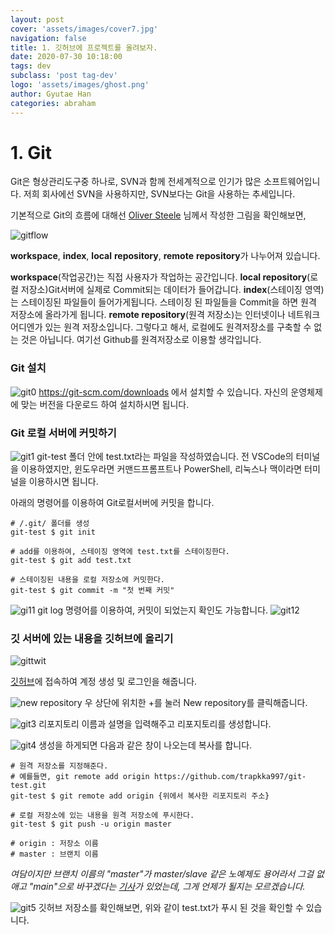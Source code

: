 ```yaml
---
layout: post
cover: 'assets/images/cover7.jpg'
navigation: false
title: 1. 깃허브에 프로젝트를 올려보자.
date: 2020-07-30 10:18:00
tags: dev
subclass: 'post tag-dev'
logo: 'assets/images/ghost.png'
author: Gyutae Han
categories: abraham
---
```


# 1. Git

Git은 형상관리도구중 하나로, SVN과 함께 전세계적으로 인기가 많은 소프트웨어입니다.
저희 회사에선 SVN을 사용하지만, SVN보다는 Git을 사용하는 추세입니다.


기본적으로 Git의 흐름에 대해선 [Oliver Steele](https://blog.osteele.com/2008/05/my-git-workflow/) 님께서 작성한 그림을 확인해보면,



![gitflow](https://images.osteele.com/2008/git-transport.png)



**workspace**, **index**, **local** **repository**, **remote** **repository**가 나누어져 있습니다.

**workspace**(작업공간)는 직접 사용자가 작업하는 공간입니다.
**local repository**(로컬 저장소)Git서버에 실제로 Commit되는 데이터가 들어갑니다.
**index**(스테이징 영역)는 스테이징된 파일들이 들어가게됩니다. 스테이징 된 파일들을 Commit을 하면 원격 저장소에 올라가게 됩니다.
**remote repository**(원격 저장소)는 인터넷이나 네트워크 어디엔가 있는 원격 저장소입니다. 그렇다고 해서, 로컬에도 원격저장소를 구축할 수 없는 것은 아닙니다. 여기선 Github를 원격저장소로 이용할 생각입니다.



### Git 설치

![git0](http://localhost/content/images/2020/07/git0.png)
https://git-scm.com/downloads 에서 설치할 수 있습니다.
자신의 운영체제에 맞는 버전을 다운로드 하여 설치하시면 됩니다.



### Git 로컬 서버에 커밋하기

![git1](http://localhost/content/images/2020/07/git1.png)
git-test 폴더 안에 test.txt라는 파일을 작성하였습니다.
전 VSCode의 터미널을 이용하였지만,
윈도우라면 커맨드프롬프트나 PowerShell, 리눅스나 맥이라면 터미널을 이용하시면 됩니다.

아래의 명령어를 이용하여 Git로컬서버에 커밋을 합니다.

```
# /.git/ 폴더를 생성
git-test $ git init

# add를 이용하여, 스테이징 영역에 test.txt를 스테이징한다.
git-test $ git add test.txt

# 스테이징된 내용을 로컬 저장소에 커밋한다.
git-test $ git commit -m "첫 번째 커밋"
```

![gi11](http://localhost/content/images/2020/07/gi11.png)
git log 명령어를 이용하여, 커밋이 되었는지 확인도 가능합니다.
![git12](http://localhost/content/images/2020/07/git12.png)


### 깃 서버에 있는 내용을 깃허브에 올리기

![gittwit](http://localhost/content/images/2020/07/Screen-Shot-2020-07-30-at-15.32.16.png)


[깃허브](https://github.com/)에 접속하여 계정 생성 및 로그인을 해줍니다.

![new repository](http://localhost/content/images/2020/07/gi2.png)
우 상단에 위치한 +를 눌러 New repository를 클릭해줍니다.

![git3](http://localhost/content/images/2020/07/git3.png)
리포지토리 이름과 설명을 입력해주고 리포지토리를 생성합니다.

![git4](http://localhost/content/images/2020/07/git4.png)
생성을 하게되면 다음과 같은 창이 나오는데 복사를 합니다.



```
# 원격 저장소를 지정해준다.
# 예를들면, git remote add origin https://github.com/trapkka997/git-test.git
git-test $ git remote add origin {위에서 복사한 리포지토리 주소}

# 로컬 저장소에 있는 내용을 원격 저장소에 푸시한다.
git-test $ git push -u origin master

# origin : 저장소 이름 
# master : 브랜치 이름 
```

*여담이지만 브랜치 이름의 "master"가 master/slave 같은 노예제도 용어라서 그걸 없애고 "main"으로 바꾸겠다는 [기사](https://www.bbc.com/news/technology-53050955)가 있었는데, 그게 언제가 될지는 모르겠습니다.*



![git5](http://localhost/content/images/2020/07/git5.png)
깃허브 저장소를 확인해보면, 위와 같이 test.txt가 푸시 된 것을 확인할 수 있습니다.